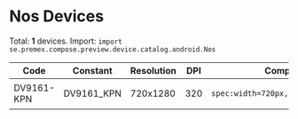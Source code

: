# Nos Devices

Total: **1** devices. Import: `import se.premex.compose.preview.device.catalog.android.Nos`

| Code | Constant | Resolution | DPI | Compose Spec | Preview Usage |
|------|----------|------------|-----|-------------|---------------|
| DV9161-KPN | DV9161_KPN | 720x1280 | 320 | `spec:width=720px,height=1280px,dpi=320` | `@Preview(device = Nos.DV9161_KPN)` |

<!-- Generated automatically. Do not edit manually. -->
